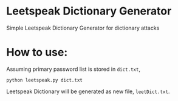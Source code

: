 # Leetspeak Dictionary Generator

Simple Leetspeak Dictionary Generator for dictionary attacks

# How to use: 

Assuming primary password list is stored in `dict.txt`,

```
python leetspeak.py dict.txt
```

Leetspeak Dictionary will be generated as new file, `leetDict.txt`.


